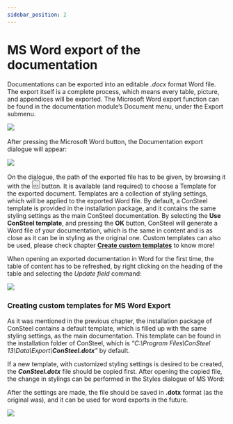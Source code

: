 ```yaml
---
sidebar_position: 2
---
```

# MS Word export of the documentation

<!-- wp:paragraph {"align":"justify"} -->

Documentations can be exported into an editable _.docx_ format Word file. The export itself is a complete process, which means every table, picture, and appendices will be exported. The Microsoft Word export function can be found in the documentation module’s Document menu, under the Export submenu.

<!-- /wp:paragraph -->

<!-- /wp:column -->

<!-- wp:column -->

<!-- wp:image {"align":"center","id":9695,"width":339,"height":202,"sizeSlug":"large","linkDestination":"media"} -->

[![](https://consteelsoftware.com/wp-content/uploads/2021/04/14-3-msword.png)](./img/wp-content-uploads-2021-04-14-3-msword.png)

<!-- /wp:image -->

<!-- /wp:column -->

<!-- /wp:columns -->

<!-- wp:paragraph -->

After pressing the Microsoft Word button, the Documentation export dialogue will appear:

<!-- /wp:paragraph -->

<!-- wp:image {"align":"center","id":9703,"sizeSlug":"large","linkDestination":"media"} -->

[![](https://consteelsoftware.com/wp-content/uploads/2021/04/14-3-documentexport.png)](./img/wp-content-uploads-2021-04-14-3-documentexport.png)

<!-- /wp:image -->

<!-- wp:paragraph {"align":"justify"} -->

On the dialogue, the path of the exported file has to be given, by browsing it with the ![](./img/wp-content-uploads-2021-04-3dots-button.png) button. It is available (and required) to choose a Template for the exported document. Templates are a collection of styling settings, which will be applied to the exported Word file. By default, a ConSteel template is provided in the installation package, and it contains the same styling settings as the main ConSteel documentation. By selecting the **Use ConSteel template**, and pressing the **OK** button, ConSteel will generate a Word file of your documentation, which is the same in content and is as close as it can be in styling as the original one. Custom templates can also be used, please check chapter **[Create custom templates](#creating-custom-templates-for-ms-word-export)** to know more!

<!-- /wp:paragraph -->

<!-- wp:columns -->

<!-- wp:column -->

<!-- wp:paragraph {"align":"justify"} -->

When opening an exported documentation in Word for the first time, the table of content has to be refreshed, by right clicking on the heading of the table and selecting the _Update field_ command:

<!-- /wp:paragraph -->

<!-- /wp:column -->

<!-- wp:column -->

<!-- wp:image {"align":"center","id":9710,"sizeSlug":"large","linkDestination":"media"} -->

[![](https://consteelsoftware.com/wp-content/uploads/2021/04/14-3-updatefield.png)](./img/wp-content-uploads-2021-04-14-3-updatefield.png)

<!-- /wp:image -->

<!-- /wp:column -->

<!-- /wp:columns -->

<!-- wp:spacer -->

<!-- /wp:spacer -->

<!-- wp:heading {"level":3} -->

### Creating custom templates for MS Word Export

<!-- /wp:heading -->

<!-- wp:columns -->

<!-- wp:column -->

<!-- wp:paragraph {"align":"justify"} -->

As it was mentioned in the previous chapter, the installation package of ConSteel contains a default template, which is filled up with the same styling settings, as the main documentation. This template can be found in the installation folder of ConSteel, which is _“C:\\Program Files\\ConSteel 13\\Data\\Export\\**ConSteel.dotx**”_ by default.

<!-- /wp:paragraph -->

<!-- wp:paragraph {"align":"justify"} -->

If a new template, with customized styling settings is desired to be created, the **_ConSteel.dotx_** file should be copied first. After opening the copied file, the change in stylings can be performed in the Styles dialogue of MS Word:

<!-- /wp:paragraph -->

<!-- wp:paragraph {"align":"justify"} -->

After the settings are made, the file should be saved in **.dotx** format (as the original was), and it can be used for word exports in the future.

<!-- /wp:paragraph -->

<!-- /wp:column -->

<!-- wp:column -->

<!-- wp:image {"align":"center","id":9716,"sizeSlug":"large","linkDestination":"media"} -->

[![](https://consteelsoftware.com/wp-content/uploads/2021/04/14-3-styles.png)](./img/wp-content-uploads-2021-04-14-3-styles.png)

<!-- /wp:image -->

<!-- /wp:column -->

<!-- /wp:columns -->
